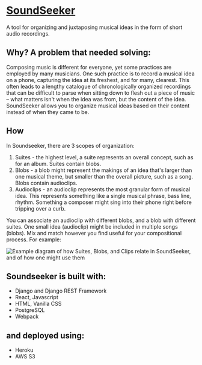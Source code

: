 # [SoundSeeker](https://www.soundseeker.app)
A tool for organizing and juxtaposing musical ideas in the form of short audio recordings.

## Why? A problem that needed solving:

Composing music is different for everyone, yet some practices are employed by many musicians. One such practice is to record a musical idea on a phone, capturing the idea at its freshest, and for many, clearest. This often leads to a lengthy catalogue of chronologically organized recordings that can be difficult to parse when sitting down to flesh out a piece of music – what matters isn't when the idea was from, but the content of the idea. SoundSeeker allows you to organize musical ideas based on their content instead of when they came to be.

## How

In Soundseeker, there are 3 scopes of organization:
1. Suites - the highest level, a suite represents an overall concept, such as for an album. Suites contain blobs.
2. Blobs - a blob might represent the makings of an idea that's larger than one musical theme, but smaller than the overall picture, such as a song. Blobs contain audioclips.
3. Audioclips - an audioclip represents the most granular form of musical idea. This represents something like a single musical phrase, bass line, rhythm. Something a composer might sing into their phone right before tripping over a curb.

You can associate an audioclip with different blobs, and a blob with different suites. One small idea (audioclip) might be included in multiple songs (blobs). Mix and match however you find useful for your compositional process. For example:

<img alt="Example diagram of how Suites, Blobs, and Clips relate in SoundSeeker, and of how one might use them" src="https://user-images.githubusercontent.com/61553566/192453921-ef83fa42-2195-49a6-a7de-7f5b9edeb14a.png">

## Soundseeker is built with:

- Django and Django REST Framework
- React, Javascript
- HTML, Vanilla CSS
- PostgreSQL
- Webpack

## and deployed using:
- Heroku
- AWS S3
